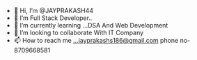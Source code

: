 - 👋 Hi, I’m @JAYPRAKASH44
- 👀 I’m Full Stack Developer..
- 🌱 I’m currently learning ...DSA And Web Development
- 💞️ I’m looking to collaborate With IT Company
- 📫 How to reach me ...jayprakashs186@gmail.com
phone no- 8709668581

<!---
JAYPRAKASH44/JAYPRAKASH44 is a ✨ special ✨ repository because its `README.md` (this file) appears on your GitHub profile.
You can click the Preview link to take a look at your changes.
--->
